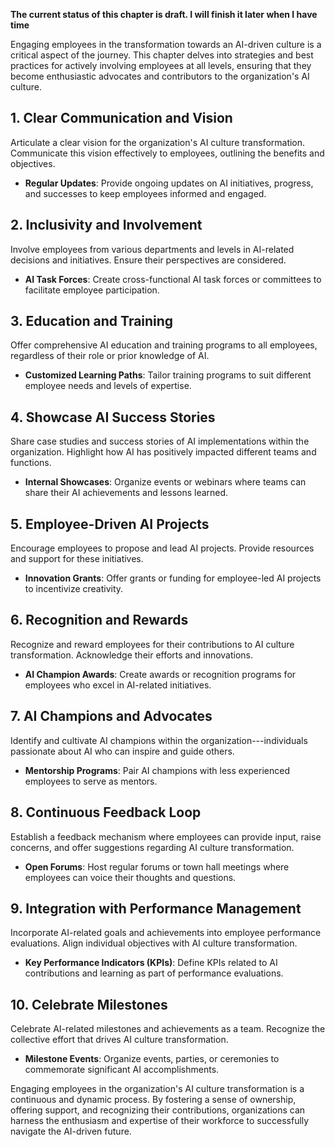 **The current status of this chapter is draft. I will finish it later when I have time**

Engaging employees in the transformation towards an AI-driven culture is a critical aspect of the journey. This chapter delves into strategies and best practices for actively involving employees at all levels, ensuring that they become enthusiastic advocates and contributors to the organization's AI culture.

**1. Clear Communication and Vision**
-------------------------------------

Articulate a clear vision for the organization's AI culture transformation. Communicate this vision effectively to employees, outlining the benefits and objectives.

* **Regular Updates**: Provide ongoing updates on AI initiatives, progress, and successes to keep employees informed and engaged.

**2. Inclusivity and Involvement**
----------------------------------

Involve employees from various departments and levels in AI-related decisions and initiatives. Ensure their perspectives are considered.

* **AI Task Forces**: Create cross-functional AI task forces or committees to facilitate employee participation.

**3. Education and Training**
-----------------------------

Offer comprehensive AI education and training programs to all employees, regardless of their role or prior knowledge of AI.

* **Customized Learning Paths**: Tailor training programs to suit different employee needs and levels of expertise.

**4. Showcase AI Success Stories**
----------------------------------

Share case studies and success stories of AI implementations within the organization. Highlight how AI has positively impacted different teams and functions.

* **Internal Showcases**: Organize events or webinars where teams can share their AI achievements and lessons learned.

**5. Employee-Driven AI Projects**
----------------------------------

Encourage employees to propose and lead AI projects. Provide resources and support for these initiatives.

* **Innovation Grants**: Offer grants or funding for employee-led AI projects to incentivize creativity.

**6. Recognition and Rewards**
------------------------------

Recognize and reward employees for their contributions to AI culture transformation. Acknowledge their efforts and innovations.

* **AI Champion Awards**: Create awards or recognition programs for employees who excel in AI-related initiatives.

**7. AI Champions and Advocates**
---------------------------------

Identify and cultivate AI champions within the organization---individuals passionate about AI who can inspire and guide others.

* **Mentorship Programs**: Pair AI champions with less experienced employees to serve as mentors.

**8. Continuous Feedback Loop**
-------------------------------

Establish a feedback mechanism where employees can provide input, raise concerns, and offer suggestions regarding AI culture transformation.

* **Open Forums**: Host regular forums or town hall meetings where employees can voice their thoughts and questions.

**9. Integration with Performance Management**
----------------------------------------------

Incorporate AI-related goals and achievements into employee performance evaluations. Align individual objectives with AI culture transformation.

* **Key Performance Indicators (KPIs)**: Define KPIs related to AI contributions and learning as part of performance evaluations.

**10. Celebrate Milestones**
----------------------------

Celebrate AI-related milestones and achievements as a team. Recognize the collective effort that drives AI culture transformation.

* **Milestone Events**: Organize events, parties, or ceremonies to commemorate significant AI accomplishments.

Engaging employees in the organization's AI culture transformation is a continuous and dynamic process. By fostering a sense of ownership, offering support, and recognizing their contributions, organizations can harness the enthusiasm and expertise of their workforce to successfully navigate the AI-driven future.
